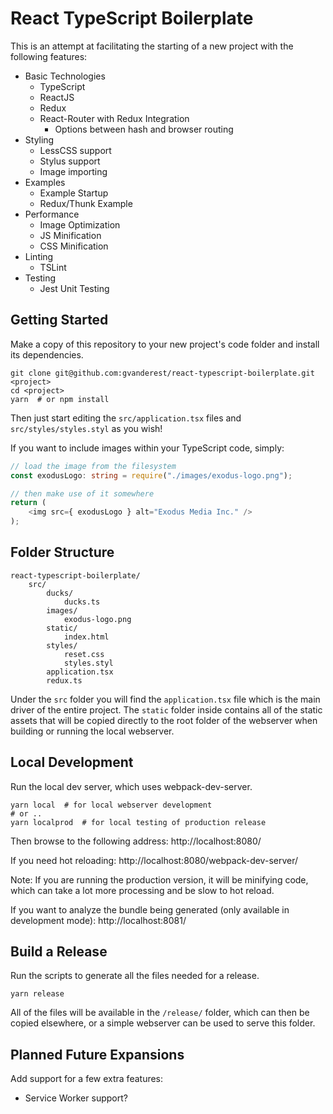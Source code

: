 # React TypeScript Boilerplate

This is an attempt at facilitating the starting of a new project with the
following features:

* Basic Technologies
  * TypeScript
  * ReactJS
  * Redux
  * React-Router with Redux Integration
    * Options between hash and browser routing
* Styling
  * LessCSS support
  * Stylus support
  * Image importing
* Examples
  * Example Startup
  * Redux/Thunk Example
* Performance
  * Image Optimization
  * JS Minification
  * CSS Minification
* Linting
  * TSLint
* Testing
  * Jest Unit Testing

## Getting Started

Make a copy of this repository to your new project's code folder and install
its dependencies.

```shell
git clone git@github.com:gvanderest/react-typescript-boilerplate.git <project>
cd <project>
yarn  # or npm install
```

Then just start editing the `src/application.tsx` files and `src/styles/styles.styl` as you wish!

If you want to include images within your TypeScript code, simply:

```typescript
// load the image from the filesystem
const exodusLogo: string = require("./images/exodus-logo.png");

// then make use of it somewhere
return (
    <img src={ exodusLogo } alt="Exodus Media Inc." />
);
```

## Folder Structure

```text
react-typescript-boilerplate/
    src/
        ducks/
            ducks.ts
        images/
            exodus-logo.png
        static/
            index.html
        styles/
            reset.css
            styles.styl
        application.tsx
        redux.ts
```

Under the `src` folder you will find the `application.tsx` file which is the main driver of the entire project.  The `static` folder inside contains all of the static assets that will be copied directly to the root folder of the webserver when building or running the local webserver.

## Local Development

Run the local dev server, which uses webpack-dev-server.

```shell
yarn local  # for local webserver development
# or ..
yarn localprod  # for local testing of production release
```

Then browse to the following address: http://localhost:8080/

If you need hot reloading: http://localhost:8080/webpack-dev-server/

Note: If you are running the production version, it will be minifying code, which can take a lot more processing and be slow to hot reload.

If you want to analyze the bundle being generated (only available in development mode): http://localhost:8081/

## Build a Release

Run the scripts to generate all the files needed for a release.

```shell
yarn release
```

All of the files will be available in the `/release/` folder, which can then
be copied elsewhere, or a simple webserver can be used to serve this folder.

## Planned Future Expansions

Add support for a few extra features:

* Service Worker support?
